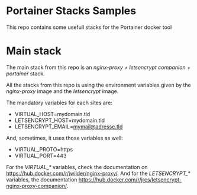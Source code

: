 # Portainer Stacks Samples
This repo contains some usefull stacks for the Portainer docker tool

# Main stack
The main stack from this repo is an *nginx-proxy + letsencrypt companion + portainer* stack.

All the stacks from this repo is using the environment variables given by the *nginx-proxy* image and the *letsencrypt* image.

The mandatory variables for each sites are:
- VIRTUAL_HOST=mydomain.tld
- LETSENCRYPT_HOST=mydomain.tld
- LETSENCRYPT_EMAIL=mymail@adresse.tld

And, sometimes, it uses those variables as well:
- VIRTUAL_PROTO=https
- VIRTUAL_PORT=443

For the *VIRTUAL_\** variables, check the documentation on https://hub.docker.com/r/jwilder/nginx-proxy/.
And for the *LETSENCRYPT_\** variables, the documentation https://hub.docker.com/r/jrcs/letsencrypt-nginx-proxy-companion/.

